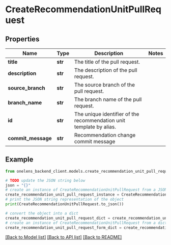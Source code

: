 # CreateRecommendationUnitPullRequest


## Properties

Name | Type | Description | Notes
------------ | ------------- | ------------- | -------------
**title** | **str** | The title of the pull request. | 
**description** | **str** | The description of the pull request. | 
**source_branch** | **str** | The source branch of the pull request. | 
**branch_name** | **str** | The branch name of the pull request. | 
**id** | **str** | The unique identifier of the recommendation unit template by alias. | 
**commit_message** | **str** | Recommendation change commit message | 

## Example

```python
from onelens_backend_client.models.create_recommendation_unit_pull_request import CreateRecommendationUnitPullRequest

# TODO update the JSON string below
json = "{}"
# create an instance of CreateRecommendationUnitPullRequest from a JSON string
create_recommendation_unit_pull_request_instance = CreateRecommendationUnitPullRequest.from_json(json)
# print the JSON string representation of the object
print(CreateRecommendationUnitPullRequest.to_json())

# convert the object into a dict
create_recommendation_unit_pull_request_dict = create_recommendation_unit_pull_request_instance.to_dict()
# create an instance of CreateRecommendationUnitPullRequest from a dict
create_recommendation_unit_pull_request_form_dict = create_recommendation_unit_pull_request.from_dict(create_recommendation_unit_pull_request_dict)
```
[[Back to Model list]](../README.md#documentation-for-models) [[Back to API list]](../README.md#documentation-for-api-endpoints) [[Back to README]](../README.md)


